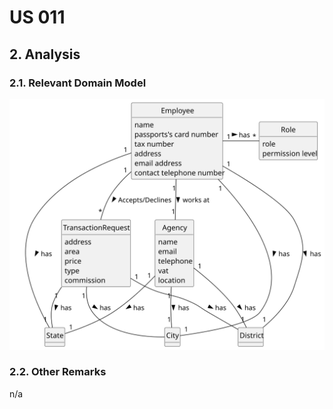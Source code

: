 # US 011  

## 2. Analysis

### 2.1. Relevant Domain Model 

![Domain Model](svg/us011-domain-model-0.svg)

### 2.2. Other Remarks

n/a